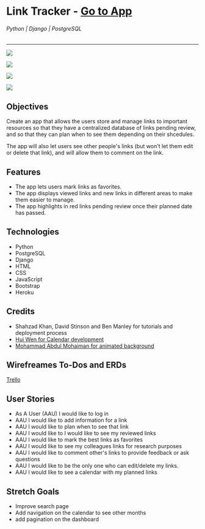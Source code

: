 # Link Tracker - [Go to App](https://link-tracker.herokuapp.com/)

###### Python | Django | PostgreSQL

---

![](https://i.imgur.com/ikvw3yS.png)

![](https://i.imgur.com/58I0nXo.png)

![](https://i.imgur.com/WcgG19N.png)

![](https://i.imgur.com/EtWBxkO.png)

## Objectives

Create an app that allows the users store and manage links to important resources so that they have a centralized database of links pending review, and so that they can plan when to see them depending on their shcedules.

The app will also let users see other people's links (but won't let them edit or delete that link), and will allow them to comment on the link.

## Features

- The app lets users mark links as favorites.
- The app displays viewed links and new links in different areas to make them easier to manage.
- The app highlights in red links pending review once their planned date has passed.

## Technologies

- Python
- PostgreSQL
- Django
- HTML
- CSS
- JavaScript
- Bootstrap
- Heroku

## Credits

- Shahzad Khan, David Stinson and Ben Manley for tutorials and deployment process
- [Hui Wen for Calendar development](https://www.huiwenteo.com/normal/2018/07/29/django-calendar-ii.html)
- [Mohammad Abdul Mohaiman for animated background](https://codepen.io/mohaiman/pen/MQqMyo?editors=1100)

## Wirefreames To-Dos and ERDs

[Trello](https://trello.com/b/gAzfGQPl/linktracker)

## User Stories

- As A User (AAU) I would like to log in
- AAU I would like to add information for a link
- AAU I would like to plan when to see that link
- AAU I would like to I would like to see my reviewed links
- AAU I would like to mark the best links as favorites
- AAU I would like to see my colleagues links for research purposes
- AAU I would like to comment other's links to provide feedback or ask questions
- AAU I would like to be the only one who can edit/delete my links.
- AAU I would like to see a calendar with my planned links

## Stretch Goals

- Improve search page
- Add navigation on the calendar to see other months
- add pagination on the dashboard